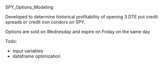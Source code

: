 SPY_Options_Modeling

Developed to determine historical profitability of opening 3 DTE put credit spreads or credit iron condors on SPY. 

Options are sold on Wednesday and expire on Friday on the same day

Todo:
- Input variables
- dataframe optimization